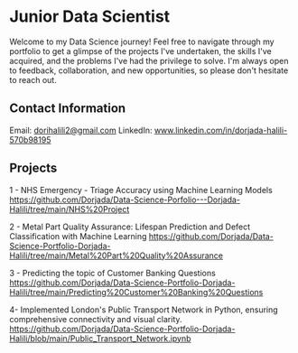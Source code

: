 # Junior Data Scientist

Welcome to my Data Science journey! Feel free to navigate through my portfolio to get a glimpse of the projects I've undertaken, the skills I've acquired, and the problems I've had the privilege to solve. I'm always open to feedback, collaboration, and new opportunities, so please don't hesitate to reach out.


## Contact Information
Email: dorihalili2@gmail.com
LinkedIn: www.linkedin.com/in/dorjada-halili-570b98195


## Projects
1 - NHS Emergency - Triage Accuracy using Machine Learning Models
https://github.com/Dorjada/Data-Science-Porfolio---Dorjada-Halili/tree/main/NHS%20Project

2 - Metal Part Quality Assurance: Lifespan Prediction and Defect Classification with Machine Learning
https://github.com/Dorjada/Data-Science-Portfolio-Dorjada-Halili/tree/main/Metal%20Part%20Quality%20Assurance

3 - Predicting the topic of Customer Banking Questions
https://github.com/Dorjada/Data-Science-Portfolio-Dorjada-Halili/tree/main/Predicting%20Customer%20Banking%20Questions


4- Implemented London's Public Transport Network in Python, ensuring comprehensive connectivity and visual clarity.
https://github.com/Dorjada/Data-Science-Portfolio-Dorjada-Halili/blob/main/Public_Transport_Network.ipynb
